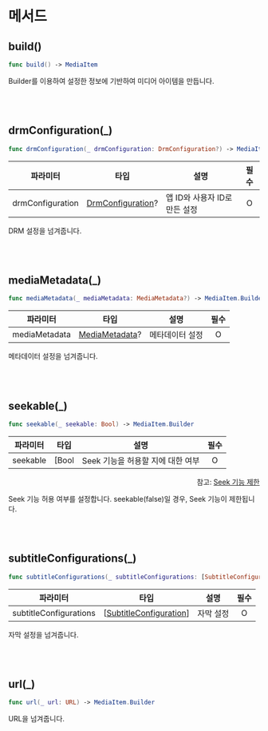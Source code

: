 # 메서드

## build()
```swift
func build() -> MediaItem
```

Builder를 이용하여 설정한 정보에 기반하여 미디어 아이템을 만듭니다.

<br><br>
## drmConfiguration(_)
```swift
func drmConfiguration(_ drmConfiguration: DrmConfiguration?) -> MediaItem.Builder
```

|파라미터|타입|설명|필수|
|:--:|:--:|--|:--:|
|drmConfiguration|[DrmConfiguration](../../struct/drm-configuration/home.md)?|앱 ID와 사용자 ID로 만든 설정|O|

DRM 설정을 넘겨줍니다.

<br><br>
## mediaMetadata(_)
```swift
func mediaMetadata(_ mediaMetadata: MediaMetadata?) -> MediaItem.Builder
```
|파라미터|타입|설명|필수|
|:--:|:--:|--|:--:|
|mediaMetadata|[MediaMetadata](../../struct/media-metadata/home.md)?|메타데이터 설정|O|

메타데이터 설정을 넘겨줍니다.

<br><br>
## seekable(_)
```swift
func seekable(_ seekable: Bool) -> MediaItem.Builder
```
|파라미터|타입|설명|필수|
|:--:|:--:|--|:--:|
|seekable|[Bool|Seek 기능을 허용할 지에 대한 여부|O|

<div align="right">
참고: <a href="../../how-to-use/home.md#seek-기능-제한">Seek 기능 제한</a>
</div>

Seek 기능 허용 여부를 설정합니다. seekable(false)일 경우, Seek 기능이 제한됩니다.

<br><br>
## subtitleConfigurations(_)
```swift
func subtitleConfigurations(_ subtitleConfigurations: [SubtitleConfiguration]) -> MediaItem.Builder
```
|파라미터|타입|설명|필수|
|:--:|:--:|--|:--:|
|subtitleConfigurations|\[[SubtitleConfiguration](../../struct/subtitle-configuration/home.md)\]|자막 설정|O|

자막 설정을 넘겨줍니다.

<br><br>
## url(_)
```swift
func url(_ url: URL) -> MediaItem.Builder
```

URL을 넘겨줍니다.